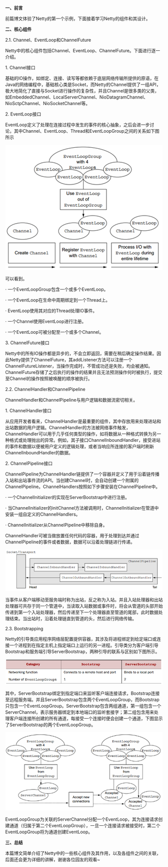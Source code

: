 **一、前言**

前篇博文体验了Netty的第一个示例，下面接着学习Netty的组件和其设计。

**二、核心组件**

2.1. Channel、EventLoop和ChannelFuture

Netty中的核心组件包括Channel、EventLoop、ChannelFuture。下面进行逐一介绍。

1\. Channel接口

基础的IO操作，如绑定、连接、读写等都依赖于底层网络传输所提供的原语，在Java的网络编程中，基础核心类是Socket，而Netty的Channel提供了一组API，极大地简化了直接与Socket进行操作的复杂性，并且Channel是很多类的父类，如EmbeddedChannel、LocalServerChannel、NioDatagramChannel、NioSctpChannel、NioSocketChannel等。

2\. EventLoop接口

EventLoop定义了处理在连接过程中发生的事件的核心抽象，之后会进一步讨论，其中Channel、EventLoop、Thread和EventLoopGroup之间的关系如下图所示

![](../md/img/leesf456/616953-20170509162546738-1955835364.png)

可以看到。

· 一个EventLoopGroup包含一个或多个EventLoop。

· 一个EventLoop在生命中周期绑定到一个Thread上。

· EventLoop使用其对应的Thread处理IO事件。

· 一个Channel使用EventLoop进行注册。

· 一个EventLoop可被分配至一个或多个Channel。

3\. ChannelFuture接口

Netty中的所有IO操作都是异步的，不会立即返回，需要在稍后确定操作结果。因此Netty提供了ChannelFuture，其addListener方法可以注册一个ChannelFutureListener，当操作完成时，不管成功还是失败，均会被通知。ChannelFuture存储了之后执行的操作的结果并且无法预测操作何时被执行，提交至Channel的操作按照被唤醒的顺序被执行。

2.2. ChannelHandler和ChannelPipeline  

ChannelHandler和ChannelPipeline与用户逻辑和数据流密切相关。

1\. ChannelHandler接口

从应用开发者看来，ChannelHandler是最重要的组件，其中存放用来处理进站和出站数据的用户逻辑。ChannelHandler的方法被网络事件触发，ChannelHandler可以用于几乎任何类型的操作，如将数据从一种格式转换为另一种格式或处理抛出的异常。例如，其子接口ChannelInboundHandler，接受进站的事件和数据以便被用户定义的逻辑处理，或者当响应所连接的客户端时刷新ChannelInboundHandler的数据。

2\. ChannelPipeline接口

ChannelPipeline为ChannelHandler链提供了一个容器并定义了用于沿着链传播入站和出站事件流的API。当创建Channel时，会自动创建一个附属的ChannelPipeline。ChannelHandlers按照如下步骤安装在ChannelPipeline中。

· 一个ChannelInitializer的实现在ServerBootstrap中进行注册。

·
当ChannelInitializer的initChannel方法被调用时，ChannelInitializer在管道中安装一组自定义的ChannelHandlers。

· ChannelInitializer从ChannelPipeline中移除自身。

ChannelHandler可被当做放置任何代码的容器，用于处理到达并通过ChannelPipeline的事件或者数据，数据可以沿着处理链进行传递。

![](../md/img/leesf456/616953-20170509172047176-1187620543.png)

当事件从客户端移动至服务端时称为出站，反之称为入站。并且入站处理器和出站处理器可共存于同一个管道中，当读取入站数据或事件时，将会从管道的头部开始传递到第一个入站处理器，然后传递至下一个处理器直至管道的尾部，此时数据处理结束。当出站时，沿着处理链直到管道的头，然后进行网络传输。

2.3. Bootstrapping  

Netty的引导类应用程序网络层配置提供容器，其涉及将进程绑定到给定端口或连接一个进程到在指定主机上指定端口上运行的另一进程。引导类分为客户端引导Bootstrap和服务端引导ServerBootstrap，两种引导的联系与区别如下图所示。

![](../md/img/leesf456/616953-20170509201436660-2111387257.png)

其中，ServerBootstrap绑定到指定端口来监听客户端连接请求，Bootstrap连接至远程服务端。并且ServerBootstrap包含两个EventLoopGroup，而Bootstrap只包含一个EventLoopGroup。ServerBootstrap包含两组通道，第一组包含一个ServerChannel，表示服务器绑定到本地端口的监听套接字；第二组包含用来处理客户端连接所创建的所有通道，每接受一个连接时便会创建一个通道，下图显示了ServerBootstrap的两个EventLoopGroup。

![](../md/img/leesf456/616953-20170509202030535-1098132566.png)

EventLoopGroup为关联的ServerChannel分配一个EventLoop，其为连接请求创建通道（归属于第二个EventLoopGroup），一旦一个连接请求被接受时，第二个EventLoopGroup将为通道创建EventLoop。

**三、总结**

本篇博文简单介绍了Netty中的一些核心组件及其作用，以及各组件之间的关联，后面还会更为详细的讲解，谢谢各位园友的观看~

